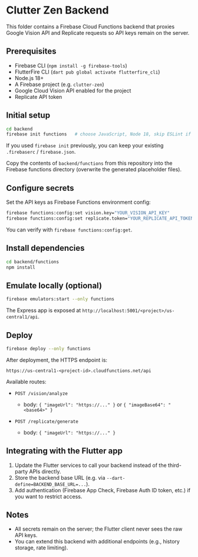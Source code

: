 # Clutter Zen Backend

This folder contains a Firebase Cloud Functions backend that proxies Google Vision API and Replicate requests so API keys remain on the server.

## Prerequisites

- Firebase CLI (`npm install -g firebase-tools`)
- FlutterFire CLI (`dart pub global activate flutterfire_cli`)
- Node.js 18+
- A Firebase project (e.g. `clutter-zen`)
- Google Cloud Vision API enabled for the project
- Replicate API token

## Initial setup

```bash
cd backend
firebase init functions   # choose JavaScript, Node 18, skip ESLint if preferred
```

If you used `firebase init` previously, you can keep your existing `.firebaserc` / `firebase.json`.

Copy the contents of `backend/functions` from this repository into the Firebase functions directory (overwrite the generated placeholder files).

## Configure secrets

Set the API keys as Firebase Functions environment config:

```bash
firebase functions:config:set vision.key="YOUR_VISION_API_KEY"
firebase functions:config:set replicate.token="YOUR_REPLICATE_API_TOKEN"
```

You can verify with `firebase functions:config:get`.

## Install dependencies

```bash
cd backend/functions
npm install
```

## Emulate locally (optional)

```bash
firebase emulators:start --only functions
```

The Express app is exposed at `http://localhost:5001/<project>/us-central1/api`.

## Deploy

```bash
firebase deploy --only functions
```

After deployment, the HTTPS endpoint is:

```
https://us-central1-<project-id>.cloudfunctions.net/api
```

Available routes:

- `POST /vision/analyze`
  - body: `{ "imageUrl": "https://..." }` or `{ "imageBase64": "<base64>" }`

- `POST /replicate/generate`
  - body: `{ "imageUrl": "https://..." }`

## Integrating with the Flutter app

1. Update the Flutter services to call your backend instead of the third-party APIs directly.
2. Store the backend base URL (e.g. via `--dart-define=BACKEND_BASE_URL=...`).
3. Add authentication (Firebase App Check, Firebase Auth ID token, etc.) if you want to restrict access.

## Notes

- All secrets remain on the server; the Flutter client never sees the raw API keys.
- You can extend this backend with additional endpoints (e.g., history storage, rate limiting).
